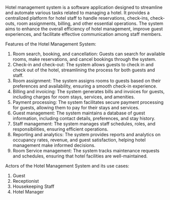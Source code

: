 Hotel management system is a software application designed to streamline and automate various tasks related to managing a hotel. It provides a centralized platform for hotel staff to handle reservations, check-ins, check-outs, room assignments, billing, and other essential operations. The system aims to enhance the overall efficiency of hotel management, improve guest experiences, and facilitate effective communication among staff members.

Features of the Hotel Management System:
1. Room search, booking, and cancellation: Guests can search for available rooms, make reservations, and cancel bookings through the system.
2. Check-in and check-out: The system allows guests to check in and check out of the hotel, streamlining the process for both guests and staff.
3. Room assignment: The system assigns rooms to guests based on their preferences and availability, ensuring a smooth check-in experience.
4. Billing and invoicing: The system generates bills and invoices for guests, including charges for room stays, services, and amenities.
5. Payment processing: The system facilitates secure payment processing for guests, allowing them to pay for their stays and services.
6. Guest management: The system maintains a database of guest information, including contact details, preferences, and stay history.
7. Staff management: The system manages staff schedules, roles, and responsibilities, ensuring efficient operations.
8. Reporting and analytics: The system provides reports and analytics on occupancy rates, revenue, and guest satisfaction, helping hotel management make informed decisions.
9. Room Service management: The system tracks maintenance requests and schedules, ensuring that hotel facilities are well-maintained.



Actors of the Hotel Management System and its use cases:
1. Guest
2. Receptionist
3. Housekeeping Staff
4. Hotel Manager
